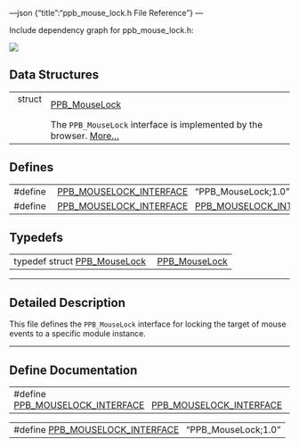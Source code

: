 —json {“title”:“ppb\_mouse\_lock.h File Reference”} —

Include dependency graph for ppb\_mouse\_lock.h:

![](/docs/native-client/pepper_beta/c/ppb__mouse__lock_8h__incl.png)

Data Structures
---------------

<table><tbody><tr class="odd"><td style="text-align: right;">struct  </td><td><a href="/docs/native-client/pepper_beta/c/struct_p_p_b___mouse_lock__1__0/" class="el">PPB_MouseLock</a></td></tr><tr class="even"><td style="text-align: right;"> </td><td>The <code>PPB_MouseLock</code> interface is implemented by the browser. <a href="/docs/native-client/pepper_beta/c/struct_p_p_b___mouse_lock__1__0#details">More…</a><br />
</td></tr></tbody></table>

Defines
-------

<table><tbody><tr class="odd"><td style="text-align: right;">#define </td><td><a href="/docs/native-client/pepper_beta/c/ppb__mouse__lock_8h#a87c8b1ae0950bb6de205bbec68545edd" class="el">PPB_MOUSELOCK_INTERFACE</a>   “PPB_MouseLock;1.0”</td></tr><tr class="even"><td style="text-align: right;">#define </td><td><a href="/docs/native-client/pepper_beta/c/ppb__mouse__lock_8h#a61bbe5bd4a3ec739ecd5daf65192db7d" class="el">PPB_MOUSELOCK_INTERFACE</a>   <a href="/docs/native-client/pepper_beta/c/ppb__mouse__lock_8h#a87c8b1ae0950bb6de205bbec68545edd" class="el">PPB_MOUSELOCK_INTERFACE</a></td></tr></tbody></table>

Typedefs
--------

<table><tbody><tr class="odd"><td style="text-align: right;">typedef struct <a href="/docs/native-client/pepper_beta/c/struct_p_p_b___mouse_lock__1__0/" class="el">PPB_MouseLock</a> </td><td><a href="/docs/native-client/pepper_beta/c/group___interfaces#ga9d5fa32b9c90b100400161025fda2617" class="el">PPB_MouseLock</a></td></tr></tbody></table>

------------------------------------------------------------------------

<span id="details" class="anchor" style="margin: 0;"></span>

Detailed Description
--------------------

This file defines the `PPB_MouseLock` interface for locking the target of mouse events to a specific module instance.

------------------------------------------------------------------------

Define Documentation
--------------------

<span id="a61bbe5bd4a3ec739ecd5daf65192db7d" class="anchor" style="margin: 0;"></span>

<table><tbody><tr class="odd"><td>#define <a href="/docs/native-client/pepper_beta/c/ppb__mouse__lock_8h#a61bbe5bd4a3ec739ecd5daf65192db7d" class="el">PPB_MOUSELOCK_INTERFACE</a>   <a href="/docs/native-client/pepper_beta/c/ppb__mouse__lock_8h#a87c8b1ae0950bb6de205bbec68545edd" class="el">PPB_MOUSELOCK_INTERFACE</a></td></tr></tbody></table>

<span id="a87c8b1ae0950bb6de205bbec68545edd" class="anchor" style="margin: 0;"></span>

<table><tbody><tr class="odd"><td>#define <a href="/docs/native-client/pepper_beta/c/ppb__mouse__lock_8h#a87c8b1ae0950bb6de205bbec68545edd" class="el">PPB_MOUSELOCK_INTERFACE</a>   “PPB_MouseLock;1.0”</td></tr></tbody></table>
